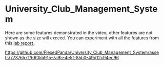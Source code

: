 # University_Club_Management_System

Here are some features demonstrated in the video, other features are not shown as the size will exceed. 
You can experiment with all the features from this <a href="Others/Group 3_CSE370_Lab_Project_Report.pdf"> lab report </a>.

https://github.com/FlexedPanda/University_Club_Management_System/assets/77376571/6605b915-7a95-4e5f-85b0-49d12c94ec96
